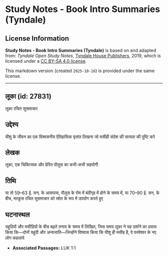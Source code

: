 # Study Notes - Book Intro Summaries (Tyndale)

## License Information

**Study Notes - Book Intro Summaries (Tyndale)** is based on and adapted from: _Tyndale Open Study Notes_, [Tyndale House Publishers](https://tyndaleopenresources.com/), 2019, which is licensed under a [CC BY-SA 4.0 license](https://creativecommons.org/licenses/by-sa/4.0/legalcode.en).

This markdown version (created `2025-10-16`) is provided under the same license.



--------------------------------

## लूका (id: 27831)

लूका रचित सुसमाचार

उद्देश्य
--------

यीशु के जीवन का एक विश्वसनीय ऐतिहासिक वृतांत लिखना जो मसीही संदेश की सत्यता की पुष्टि करे

लेखक
----

लूका, एक चिकित्सक और प्रेरित पौलुस का कभी\-कभी सहयोगी

तिथि
----

या तो 59–63 ई. सन्. के आसपास, पौलुस के रोम में बंदीगृह में होने के समय में, या 70–90 ई. सन्. के बीच, मरकुस रचित सुसमाचार को स्रोत के रूप में उपयोग करते हुए

घटनास्थल
--------

यहूदियों और मसीहियों के बीच बढ़ते तनाव के समय में लिखित, जिस समय लूका ने यह दर्शाने का प्रयास किया कि—दोनों यहूदी और अन्यजाति—जिन्होंने विश्वास किया कि यीशु ही मसीह है, वे परमेश्वर के नए लोग कहलाये

* **Associated Passages:** LUK 1:1

